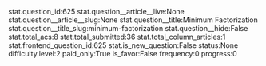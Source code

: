 stat.question_id:625
stat.question__article__live:None
stat.question__article__slug:None
stat.question__title:Minimum Factorization
stat.question__title_slug:minimum-factorization
stat.question__hide:False
stat.total_acs:8
stat.total_submitted:36
stat.total_column_articles:1
stat.frontend_question_id:625
stat.is_new_question:False
status:None
difficulty.level:2
paid_only:True
is_favor:False
frequency:0
progress:0
